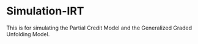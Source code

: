 # Simulation-IRT
This is for simulating the Partial Credit Model and the Generalized Graded Unfolding Model.
